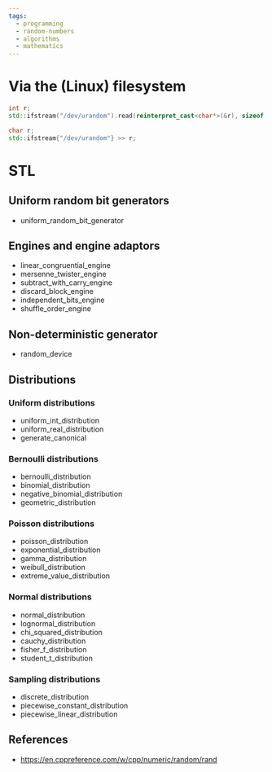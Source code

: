 ```yaml
---
tags:
  - programming
  - random-numbers
  - algorithms
  - mathematics
---
```





# Via the (Linux) filesystem

```cpp
int r;
std::ifstream("/dev/urandom").read(reinterpret_cast<char*>(&r), sizeof r);
```

```cpp
char r;
std::ifstream{"/dev/urandom"} >> r;
```

# STL
## Uniform random bit generators
- uniform_random_bit_generator

## Engines and engine adaptors
- linear_congruential_engine
- mersenne_twister_engine
- subtract_with_carry_engine
- discard_block_engine
- independent_bits_engine
- shuffle_order_engine

## Non-deterministic generator
- random_device

## Distributions
### Uniform distributions
- uniform_int_distribution
- uniform_real_distribution
- generate_canonical

### Bernoulli distributions
- bernoulli_distribution
- binomial_distribution
- negative_binomial_distribution
- geometric_distribution

### Poisson distributions
- poisson_distribution
- exponential_distribution
- gamma_distribution
- weibull_distribution
- extreme_value_distribution

### Normal distributions
- normal_distribution
- lognormal_distribution
- chi_squared_distribution
- cauchy_distribution
- fisher_f_distribution
- student_t_distribution

### Sampling distributions
- discrete_distribution
- piecewise_constant_distribution
- piecewise_linear_distribution

## References
- https://en.cppreference.com/w/cpp/numeric/random/rand

